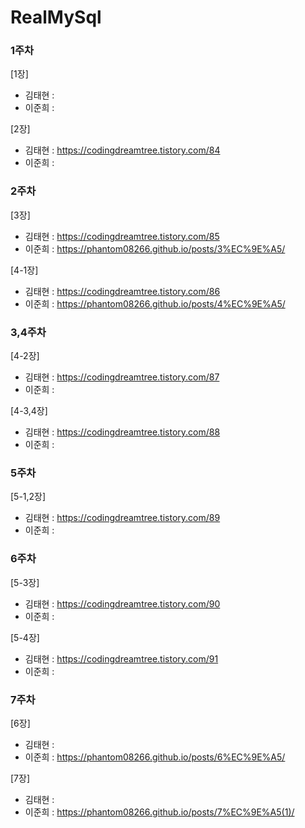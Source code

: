 # RealMySql




### 1주차
[1장]
- 김태현 :   
- 이준희 : 

[2장]
- 김태현 : https://codingdreamtree.tistory.com/84 
- 이준희 : 


### 2주차
[3장]
- 김태현 : https://codingdreamtree.tistory.com/85
- 이준희 : https://phantom08266.github.io/posts/3%EC%9E%A5/

[4-1장]
- 김태현 : https://codingdreamtree.tistory.com/86
- 이준희 : https://phantom08266.github.io/posts/4%EC%9E%A5/
  

### 3,4주차
[4-2장]
- 김태현 : https://codingdreamtree.tistory.com/87
- 이준희 : 

[4-3,4장]
- 김태현 : https://codingdreamtree.tistory.com/88
- 이준희 :  
  

### 5주차
[5-1,2장]
- 김태현 : https://codingdreamtree.tistory.com/89
- 이준희 : 


### 6주차
[5-3장]
- 김태현 : https://codingdreamtree.tistory.com/90
- 이준희 :

[5-4장]
- 김태현 : https://codingdreamtree.tistory.com/91
- 이준희 :

### 7주차
[6장]

- 김태현 : 
- 이준희 : https://phantom08266.github.io/posts/6%EC%9E%A5/

[7장]

- 김태현 : 
- 이준희 : https://phantom08266.github.io/posts/7%EC%9E%A5(1)/
